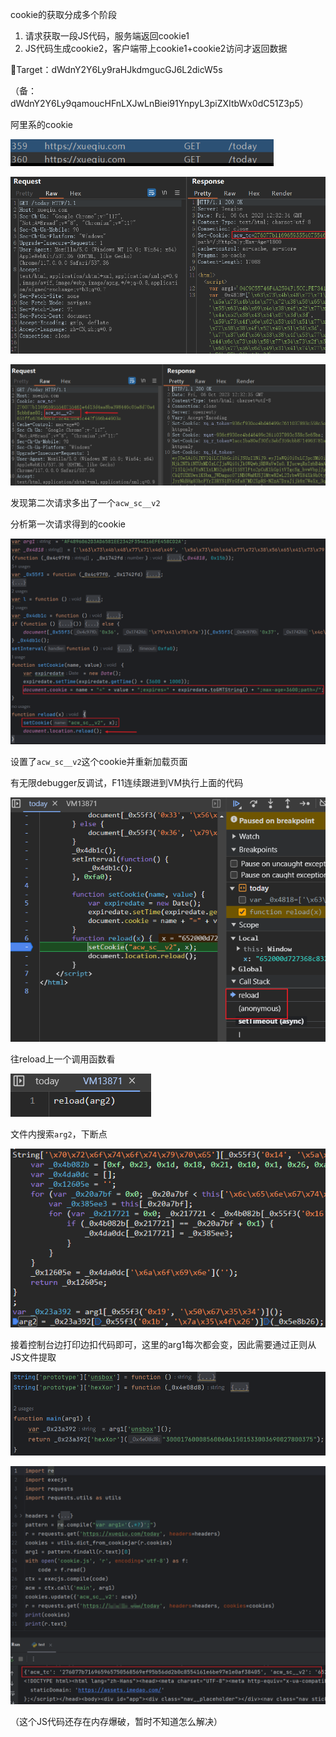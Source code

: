 cookie的获取分成多个阶段

1. 请求获取一段JS代码，服务端返回cookie1
2. JS代码生成cookie2，客户端带上cookie1+cookie2访问才返回数据

🎯Target：dWdnY2Y6Ly9raHJkdmgucGJ6L2dicW5s

（备：dWdnY2Y6Ly9qamoucHFnLXJwLnBiei91YnpyL3piZXItbWx0dC51Z3p5）

阿里系的cookie

![image-20231006203612481](./../.gitbook/assets/image-20231006203612481.png)

![image-20231006203515257](./../.gitbook/assets/image-20231006203515257.png)

![image-20231006203558333](./../.gitbook/assets/image-20231006203558333.png)

发现第二次请求多出了一个`acw_sc__v2`

分析第一次请求得到的cookie

![image-20231006204059918](./../.gitbook/assets/image-20231006204059918.png)

设置了`acw_sc__v2`这个cookie并重新加载页面

有无限debugger反调试，F11连续跟进到VM执行上面的代码

![image-20231006204535388](./../.gitbook/assets/image-20231006204535388.png)

往reload上一个调用函数看

![image-20231006204556449](./../.gitbook/assets/image-20231006204556449.png)

文件内搜索`arg2`，下断点

![image-20231006204637909](./../.gitbook/assets/image-20231006204637909.png)

接着控制台边打印边扣代码即可，这里的arg1每次都会变，因此需要通过正则从JS文件提取

![image-20231006205003684](./../.gitbook/assets/image-20231006205003684.png)

![image-20231006205146315](./../.gitbook/assets/image-20231006205146315.png)

（这个JS代码还存在内存爆破，暂时不知道怎么解决）